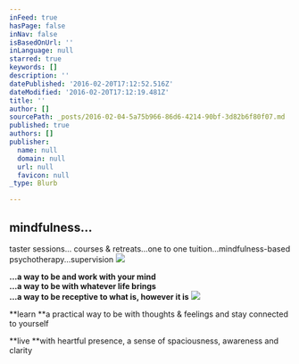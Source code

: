 ```yaml
---
inFeed: true
hasPage: false
inNav: false
isBasedOnUrl: ''
inLanguage: null
starred: true
keywords: []
description: ''
datePublished: '2016-02-20T17:12:52.516Z'
dateModified: '2016-02-20T17:12:19.481Z'
title: ''
author: []
sourcePath: _posts/2016-02-04-5a75b966-86d6-4214-90bf-3d82b6f80f07.md
published: true
authors: []
publisher:
  name: null
  domain: null
  url: null
  favicon: null
_type: Blurb

---
```

## mindfulness...  
taster sessions... courses & retreats...one to one tuition...mindfulness-based psychotherapy...supervision
![](https://s3-us-west-2.amazonaws.com/the-grid-img/p/f7d5a30807d2124c1b2ac690279307e1f1d25ec1.jpg)

**...a way to be and work with your mind  
...a way to be with whatever life brings  
...a way to be receptive to what is, however it is**
![](https://the-grid-user-content.s3-us-west-2.amazonaws.com/d7304a82-7b87-4a24-a224-db0ec1bcef0e.jpg)

**learn **a practical way to be with thoughts & feelings and stay connected to yourself 

**live **with heartful presence, a sense of spaciousness, awareness and clarity